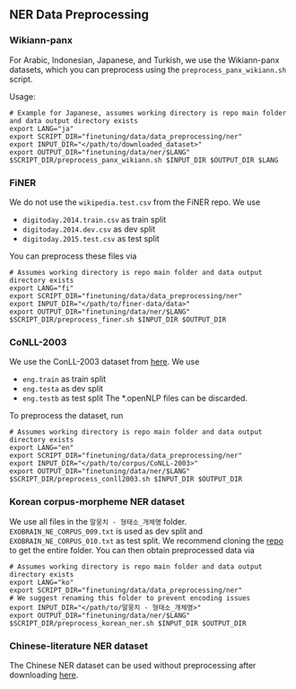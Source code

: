 ## NER Data Preprocessing

### Wikiann-panx

For Arabic, Indonesian, Japanese, and Turkish, we use the Wikiann-panx datasets, which you can preprocess using the
`preprocess_panx_wikiann.sh` script.

Usage:
```
# Example for Japanese, assumes working directory is repo main folder and data output directory exists
export LANG="ja"
export SCRIPT_DIR="finetuning/data/data_preprocessing/ner"
export INPUT_DIR="</path/to/downloaded_dataset>"
export OUTPUT_DIR="finetuning/data/ner/$LANG"
$SCRIPT_DIR/preprocess_panx_wikiann.sh $INPUT_DIR $OUTPUT_DIR $LANG

```

### FiNER
We do not use the `wikipedia.test.csv` from the FiNER repo. We use
- `digitoday.2014.train.csv` as train split
- `digitoday.2014.dev.csv` as dev split
- `digitoday.2015.test.csv` as test split

You can preprocess these files via
```
# Assumes working directory is repo main folder and data output directory exists
export LANG="fi"
export SCRIPT_DIR="finetuning/data/data_preprocessing/ner"
export INPUT_DIR="</path/to/finer-data/data>"
export OUTPUT_DIR="finetuning/data/ner/$LANG"
$SCRIPT_DIR/preprocess_finer.sh $INPUT_DIR $OUTPUT_DIR
```

### CoNLL-2003
We use the ConLL-2003 dataset from [here](https://github.com/synalp/NER/tree/master/corpus/CoNLL-2003). We use
- `eng.train` as train split
- `eng.testa` as dev split
- `eng.testb` as test split
The *.openNLP files can be discarded.

To preprocess the dataset, run
```
# Assumes working directory is repo main folder and data output directory exists
export LANG="en"
export SCRIPT_DIR="finetuning/data/data_preprocessing/ner"
export INPUT_DIR="</path/to/corpus/CoNLL-2003>"
export OUTPUT_DIR="finetuning/data/ner/$LANG"
$SCRIPT_DIR/preprocess_conll2003.sh $INPUT_DIR $OUTPUT_DIR
```

### Korean corpus-morpheme NER dataset
We use all files in the `말뭉치 - 형태소_개체명` folder. `EXOBRAIN_NE_CORPUS_009.txt` is used as dev split and `EXOBRAIN_NE_CORPUS_010.txt` as test split. We recommend cloning the [repo](https://github.com/kmounlp/NER) to get the entire folder.
You can then obtain preprocessed data via
```
# Assumes working directory is repo main folder and data output directory exists
export LANG="ko"
export SCRIPT_DIR="finetuning/data/data_preprocessing/ner"
# We suggest renaming this folder to prevent encoding issues
export INPUT_DIR="</path/to/말뭉치 - 형태소_개체명>"
export OUTPUT_DIR="finetuning/data/ner/$LANG"
$SCRIPT_DIR/preprocess_korean_ner.sh $INPUT_DIR $OUTPUT_DIR
```

### Chinese-literature NER dataset

The Chinese NER dataset can be used without preprocessing after downloading [here](https://github.com/lancopku/Chinese-Literature-NER-RE-Dataset/tree/master/ner).
